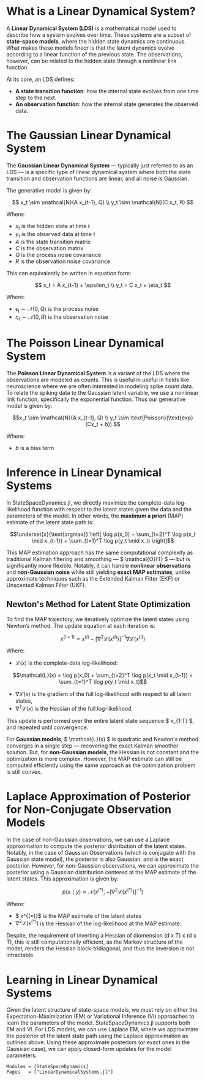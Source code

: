 # What is a Linear Dynamical System?

A **Linear Dynamical System (LDS)** is a mathematical model used to describe how a system evolves over time. These systems are a subset of **state-space models**, where the hidden state dynamics are continuous. What makes these models *linear* is that the latent dynamics evolve according to a linear function of the previous state. The observations, however, can be related to the hidden state through a nonlinear link function.

At its core, an LDS defines:

- **A state transition function**: how the internal state evolves from one time step to the next.
- **An observation function**: how the internal state generates the observed data.

# The Gaussian Linear Dynamical System

The **Gaussian Linear Dynamical System** — typically just referred to as an LDS — is a specific type of linear dynamical system where both the state transition and observation functions are linear, and all noise is Gaussian.

The generative model is given by:

$$
x_t \sim \mathcal{N}(A x_{t-1}, Q) \\
y_t \sim \mathcal{N}(C x_t, R)
$$

Where:

- $x_t$ is the hidden state at time $t$
- $y_t$ is the observed data at time $t$
- $A$ is the state transition matrix
- $C$ is the observation matrix
- $Q$ is the process noise covariance
- $R$ is the observation noise covariance

This can equivalently be written in equation form:

$$
x_t = A x_{t-1} + \epsilon_t \\
y_t = C x_t + \eta_t
$$

Where:

- $\epsilon_t \sim \mathcal{N}(0, Q)$ is the process noise
- $\eta_t \sim \mathcal{N}(0, R)$ is the observation noise

# The Poisson Linear Dynamical System

The **Poisson Linear Dynamical System** is a variant of the LDS where the observations are modeled as counts. This is useful in useful in fields like neuroscience where we are often interested in modeling spike count data. To relate the spiking data to the Gaussian latent variable, we use a nonlinear link function, specifically the exponential function. Thus our generative model is given by: 

```math
x_t \sim \mathcal{N}(A x_{t-1}, Q) \\
y_t \sim \text{Poisson}(\text{exp}(Cx_t + b))

```

Where:

- $b$ is a bias term

# Inference in Linear Dynamical Systems
In StateSpaceDynamics.jl, we directly maximize the complete-data log-likelihood function with respect to the latent states given the data and the parameters of the model. In other words, the **maximum a priori** (MAP) estimate of the latent state path is:

```math
\underset{x}{\text{argmax}}  \left[ \log p(x_0) + \sum_{t=2}^T \log p(x_t \mid x_{t-1}) + \sum_{t=1}^T \log p(y_t \mid x_t) \right]
```

This MAP estimation approach has the same computational complexity as traditional Kalman filtering and smoothing — $ \mathcal{O}(T) $ — but is significantly more flexible. Notably, it can handle **nonlinear observations** and **non-Gaussian noise** while still yielding **exact MAP estimates**, unlike approximate techniques such as the Extended Kalman Filter (EKF) or Unscented Kalman Filter (UKF).

## Newton's Method for Latent State Optimization

To find the MAP trajectory, we iteratively optimize the latent states using Newton’s method. The update equation at each iteration is:

```math
x^{(i+1)} = x^{(i)} - \left[ \nabla^2 \mathcal{L}(x^{(i)}) \right]^{-1} \nabla \mathcal{L}(x^{(i)})
```

Where:

- $\mathcal{L}(x)$ is the complete-data log-likelihood:

```math
\mathcal{L}(x) = \log p(x_0) + \sum_{t=2}^T \log p(x_t \mid x_{t-1}) + \sum_{t=1}^T \log p(y_t \mid x_t)
```

- $\nabla \mathcal{L}(x)$ is the gradient of the full log-likelihood with respect to all latent states,
- $\nabla^2 \mathcal{L}(x)$ is the Hessian of the full log-likelihood.

This update is performed over the entire latent state sequence $ x_{1:T} $, and repeated until convergence.

For **Gaussian models**, $ \mathcal{L}(x) $ is quadratic and Newton's method converges in a single step — recovering the exact Kalman smoother solution. But, for **non-Gaussian models**, the Hessian is not constant and the optimization is more complex. However, the MAP estimate can still be computed efficiently using the same approach as the optimization problem is still convex.


# Laplace Approximation of Posterior for Non-Conjugate Observation Models

In the case of non-Gaussian observations, we can use a Laplace approximation to compute the posterior distribution of the latent states. Notably, in the case of Gaussian Observations (which is conjugate with the Gaussian state model), the posterior is also Gaussian, and is the exact posterior. However, for non-Gaussian observations, we can approximate the posterior using a Gaussian distribution centered at the MAP estimate of the latent states. This approximation is given by:

```math 

p(x \mid y) \approx \mathcal{N}(x^{(*)}, -\left[ \nabla^2 \mathcal{L}(x^{(*)}) \right]^{-1})

```

Where:

- $ x^{(*)}$ is the MAP estimate of the latent states
- $\nabla^2 \mathcal{L}(x^{(*)})$ is the Hessian of the log-likelihood at the MAP estimate.

Despite, the requirement of inverting a Hessian of diomension (d x T) x (d x T), this is still computationally efficient, as the Markov structure of the model, renders the Hessian block-tridiagonal, and thus the inversion is not intractable.

# Learning in Linear Dynamical Systems

Given the latent structure of state-space models, we must rely on either the Expectation-Maximization (EM) or Variational Inference (VI) approaches to learn the parameters of the model. StateSpaceDynamics.jl supports both EM and VI. For LDS models, we can use Laplace EM, where we approximate the posterior of the latent state path using the Laplace approximation as outlined above. Using these approximate posteriors (or exact ones in the Gaussian case), we can apply closed-form updates for the model parameters.

```@autodocs
Modules = [StateSpaceDynamics]
Pages   = ["LinearDynamicalSystems.jl"]
```
